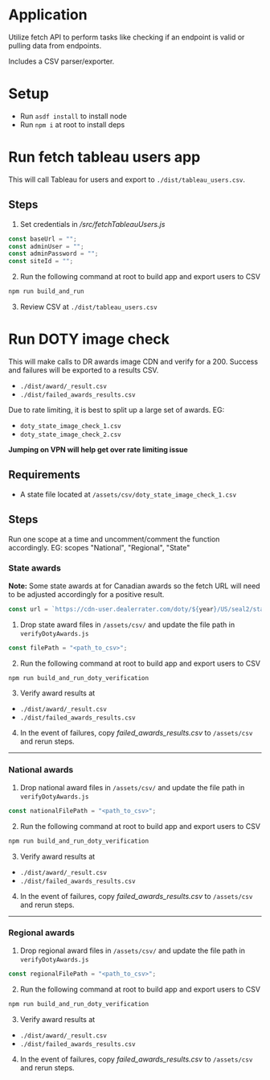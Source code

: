 # Application

Utilize fetch API to perform tasks like checking if an endpoint is valid or pulling data from endpoints.

Includes a CSV parser/exporter.

# Setup

- Run `asdf install` to install node
- Run `npm i` at root to install deps

# Run fetch tableau users app

This will call Tableau for users and export to `./dist/tableau_users.csv`.

## Steps

1. Set credentials in _/src/fetchTableauUsers.js_

```js
const baseUrl = "";
const adminUser = "";
const adminPassword = "";
const siteId = "";
```

2. Run the following command at root to build app and export users to CSV

```js
npm run build_and_run
```

3. Review CSV at `./dist/tableau_users.csv`

# Run DOTY image check

This will make calls to DR awards image CDN and verify for a 200. Success and failures will be exported to a results CSV.

- `./dist/award/_result.csv`
- `./dist/failed_awards_results.csv`

Due to rate limiting, it is best to split up a large set of awards. EG:

- `doty_state_image_check_1.csv`
- `doty_state_image_check_2.csv`

**Jumping on VPN will help get over rate limiting issue**

## Requirements

- A state file located at `/assets/csv/doty_state_image_check_1.csv`

## Steps

Run one scope at a time and uncomment/comment the function accordingly.
EG: scopes "National", "Regional", "State"

### State awards

**Note:** Some state awards at for Canadian awards so the fetch URL will need to be adjusted accordingly for a positive result.

```js
const url = `https://cdn-user.dealerrater.com/doty/${year}/US/seal2/state/${make}-${state}.png`;
```

1. Drop state award files in `/assets/csv/` and update the file path in `verifyDotyAwards.js`

```js
const filePath = "<path_to_csv>";
```

2. Run the following command at root to build app and export users to CSV

```js
npm run build_and_run_doty_verification
```

3. Verify award results at

- `./dist/award/_result.csv`
- `./dist/failed_awards_results.csv`

4. In the event of failures, copy _failed_awards_results.csv_ to `/assets/csv` and rerun steps.

---

### National awards

1. Drop national award files in `/assets/csv/` and update the file path in `verifyDotyAwards.js`

```js
const nationalFilePath = "<path_to_csv>";
```

2. Run the following command at root to build app and export users to CSV

```js
npm run build_and_run_doty_verification
```

3. Verify award results at

- `./dist/award/_result.csv`
- `./dist/failed_awards_results.csv`

4. In the event of failures, copy _failed_awards_results.csv_ to `/assets/csv` and rerun steps.

---

### Regional awards

1. Drop regional award files in `/assets/csv/` and update the file path in `verifyDotyAwards.js`

```js
const regionalFilePath = "<path_to_csv>";
```

2. Run the following command at root to build app and export users to CSV

```js
npm run build_and_run_doty_verification
```

3. Verify award results at

- `./dist/award/_result.csv`
- `./dist/failed_awards_results.csv`

4. In the event of failures, copy _failed_awards_results.csv_ to `/assets/csv` and rerun steps.
